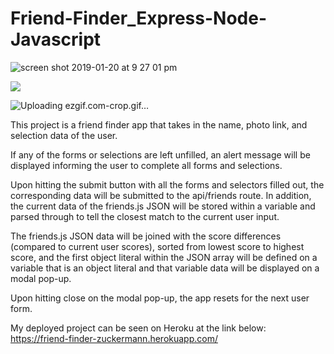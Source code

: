 # Friend-Finder_Express-Node-Javascript


![screen shot 2019-01-20 at 9 27 01 pm](https://user-images.githubusercontent.com/41619692/51454574-3f3ee900-1cfa-11e9-984f-a3fa993fe36e.png)

![](ezgif.com-crop.gif)

![Uploading ezgif.com-crop.gif…]()


This project is a friend finder app that takes in the name, photo link,
and selection data of the user.

If any of the forms or selections are left unfilled, an alert message will be displayed
informing the user to complete all forms and selections.

Upon hitting the submit button with all the forms and selectors filled out,
the corresponding data will be submitted to the api/friends route. In addition,
the current data of the friends.js JSON will be stored within a variable and parsed through
to tell the closest match to the current user input.

The friends.js JSON data will be joined with the score differences (compared to current user scores),
sorted from lowest score to highest score, and the first object literal within the JSON array will be
defined on a variable that is an object literal and that variable data will be displayed on a modal pop-up.

Upon hitting close on the modal pop-up, the app resets for the next user form.



My deployed project can be seen on Heroku at the link below:
https://friend-finder-zuckermann.herokuapp.com/
